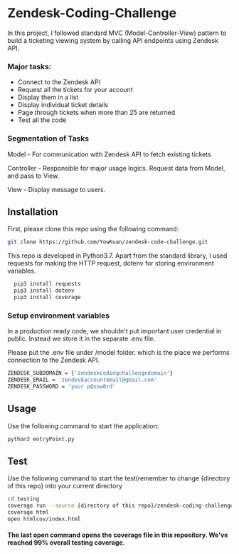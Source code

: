 
# Zendesk-Coding-Challenge

In this project, I followed standard MVC (Model-Controller-View) pattern to build a ticketing viewing system by calling API endpoints using Zendesk API.


### Major tasks:

- Connect to the Zendesk API
- Request all the tickets for your account
- Display them in a list
- Display individual ticket details
- Page through tickets when more than 25 are returned
- Test all the code


### Segmentation of Tasks 

Model - For communication with Zendesk API to fetch existing tickets 

Controller - Responsible for major usage logics. Request data from Model, and pass to View.

View - Display message to users.


## Installation
First, please clone this repo using the following command:

```bash
git clone https://github.com/YowKuan/zendesk-code-challenge.git
```


This repo is developed in Python3.7. 
Apart from the standard library, I used requests for making the HTTP request,
dotenv for storing environment variables.

```bash
  pip3 install requests
  pip3 install dotenv
  pip3 install coverage
```

### Setup environment variables
In a production ready code, we shouldn't put important user credential in public. 
Instead we store it in the separate .env file.

Please put the .env file under /model folder, which is the place we performs connection to the Zendesk API.

```bash
ZENDESK_SUBDOMAIN = {'zendeskcodingchallengedomain'}
ZENDESK_EMAIL = 'zendeskaccountemail@gmail.com'
ZENDESK_PASSWORD = 'your p@ssw0rd'
```
    
## Usage

Use the following command to start the application:

```bash
python3 entryPoint.py
```


## Test

Use the following command to start the test(remember to change {directory of this repo} into your current directory

```bash
cd testing
coverage run --source {directory of this repo}/zendesk-coding-challenge testTicketViewer.py
coverage html
open htmlcov/index.html
```

#### The last open command opens the coverage file in this repository. We've reached 99% overall testing coverage. 



